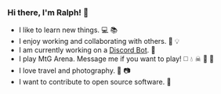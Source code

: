 ### Hi there, I'm Ralph! 👋

- I like to learn new things. 💻 📚
- I enjoy working and collaborating with others. 🤔 💡
- I am currently working on a [Discord Bot](https://github.com/ralphiz/lulu-bot). 🤖
- I play MtG Arena. Message me if you want to play! ◻️ 💧 ☠ 🌋 🌲
- I love travel and photography. 🛫 📷
- I want to contribute to open source software. 👀
